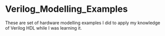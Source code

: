 # Verilog_Modelling_Examples
These are set of hardware modelling examples I did to apply my knowledge of Verilog HDL while I was learning it.
